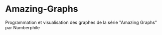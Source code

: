 # Amazing-Graphs
Programmation et visualisation des graphes de la série "Amazing Graphs" par Numberphile
